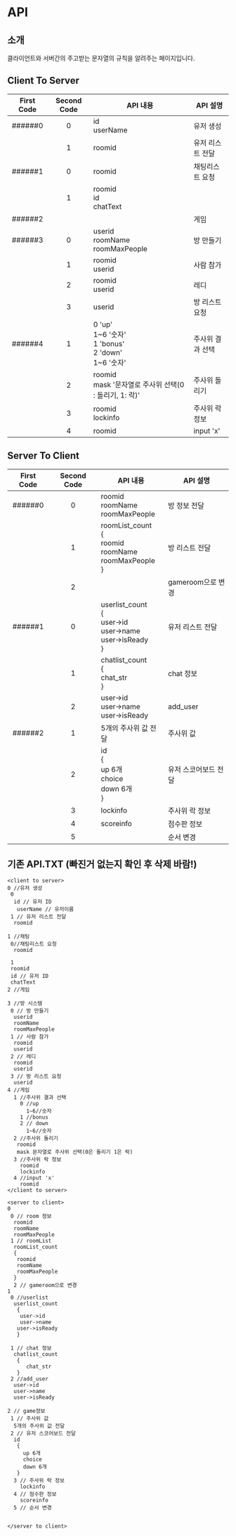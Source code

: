 
# API

## 소개

클라이언트와 서버간의 주고받는 문자열의 규칙을 알려주는 페이지입니다.

## Client To Server

| First Code | Second Code | API 내용 | API 설명 |
|:---:|:---:|---|---|
| ######0 | 0 | id </br> userName| 유저 생성|
|         | 1 | roomid | 유저 리스트 전달 |
| ######1 | 0 | roomid | 채팅리스트 요청 |
|         | 1 | roomid </br> id </br> chatText |   |
| ######2 |   |   | 게임 |
| ######3 | 0 | userid </br> roomName </br> roomMaxPeople | 방 만들기 |
|         | 1 | roomid </br> userid | 사람 참가 |
|         | 2 | roomid </br> userid | 레디 |
|         | 3 | userid | 방 리스트 요청 |
| ######4 | 1 | 0 'up' </br>    1~6 '숫자' </br> 1 'bonus' </br> 2 'down' </br>    1~6 '숫자' | 주사위 결과 선택 |
|         | 2 | roomid </br> mask '문자열로 주사위 선택(0 : 돌리기, 1: 락)' | 주사위 돌리기 |
|         | 3 | roomid </br> lockinfo | 주사위 락 정보 |
|         | 4 | roomid | input 'x' |


## Server To Client

| First Code | Second Code | API 내용 | API 설명 |
|:---:|:---:|---|---|
| ######0 | 0 | roomid </br> roomName </br> roomMaxPeople | 방 정보 전달 |
|         | 1 | roomList_count </br> { </br> roomid </br> roomName </br> roomMaxPeople</br> } | 방 리스트 전달 |
|         | 2 |   | gameroom으로 변경 |
| ######1 | 0 | userlist_count </br> { </br> user->id </br> user->name </br> user->isReady </br> } | 유저 리스트 전달 |
|         | 1 | chatlist_count </br> { </br> chat_str </br> } | chat 정보 |
|         | 2 | user->id </br> user->name </br> user->isReady | add_user |
| ######2 | 1 | 5개의 주사위 값 전달 | 주사위 값 |
|         | 2 | id </br> { </br> up 6개 </br> choice </br> down 6개 </br> } | 유저 스코어보드 전달 |
|         | 3 | lockinfo | 주사위 락 정보 |
|         | 4 | scoreinfo | 점수판 정보 |
|         | 5 |   | 순서 변경 |


## 기존 API.TXT (빠진거 없는지 확인 후 삭제 바람!)
```
<client to server>
0 //유저 생성
 0
  id // 유저 ID
   userName // 유저이름
 1 // 유저 리스트 전달
  roomid

1 //채팅 
 0//채팅리스트 요청
  roomid

 1
 roomid
 id // 유저 ID
 chatText
2 //게임

3 //방 시스템
 0 // 방 만들기
  userid
  roomName
  roomMaxPeople
 1 // 사람 참가
  roomid
  userid
 2 // 레디
  roomid
  userid
 3 // 방 리스트 요청
  userid
4 //게임
  1 //주사위 결과 선택
    0 //up
      1~6//숫자
    1 //bonus
    2 // down
      1~6//숫자
  2 //주사위 돌리기
   roomid
   mask 문자열로 주사위 선택(0은 돌리기 1은 락)
  3 //주사위 락 정보
    roomid
    lockinfo
  4 //input 'x'
    roomid
</client to server>

<server to client>
0
 0 // room 정보
  roomid
  roomName
  roomMaxPeople
 1 // roomList
  roomList_count
  {
   roomid
   roomName
   roomMaxPeople
  }
  2 // gameroom으로 변경
1
 0 //userlist
  userlist_count
   {
	user->id
	user->name
   user->isReady
   } 

 1 // chat 정보
  chatlist_count
   {
	  chat_str
   }
 2 //add_user
  user->id
  user->name
  user->isReady
   
2 // game정보
 1 // 주사위 값
  5개의 주사위 값 전달
 2 // 유저 스코어보드 전달
  id
   {
     up 6개
     choice
     down 6개
   }
  3 // 주사위 락 정보
    lockinfo
  4 // 점수판 정보
    scoreinfo
  5 // 순서 변경
    

</server to client>
```
